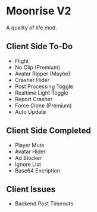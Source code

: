 # Moonrise V2
A quality of life mod.

## Client Side To-Do
* Flight
* No Clip (Premium)
* Avatar Ripper (Maybe)
* Crasher Hider
* Post Processing Toggle
* Realtime Light Toggle
* Report Crasher
* Force Clone (Premium)
* Auto Update

## Client Side Completed
* Player Mute
* Avatar Hider
* Ad Blocker
* Ignore List
* Base64 Encription

## Client Issues
* Backend Post Timeouts